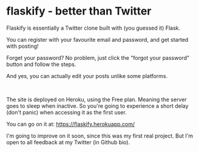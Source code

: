 # flaskify - better than Twitter

Flaskify is essentially a Twitter clone built with (you guessed it) Flask.

You can register with your favourite email and password, and get started with posting!

Forget your password? No problem, just click the "forgot your password" button and follow the steps.

And yes, you can actually edit your posts unlike some platforms.

<br>

The site is deployed on Heroku, using the Free plan. Meaning the server goes to sleep when inactive. So you're going to experience a short delay (don't panic) when accessing it as the first user.

You can go on it at: https://flaskify.herokuapp.com/

I'm going to improve on it soon, since this was my first real project. But I'm open to all feedback at my Twitter (in Github bio).
